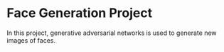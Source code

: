 # Face Generation Project

In this project, generative adversarial networks is used to generate new images of faces.
